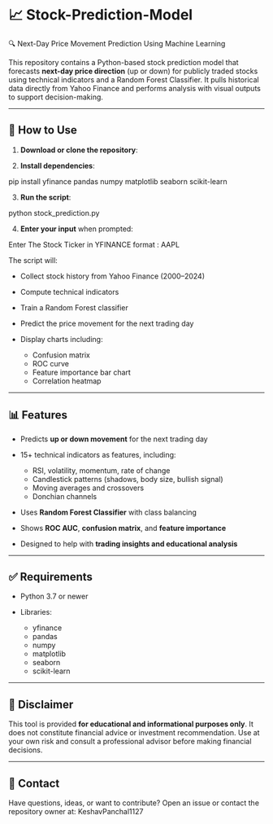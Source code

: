 # 📈 Stock-Prediction-Model  
🔍 Next-Day Price Movement Prediction Using Machine Learning

This repository contains a Python-based stock prediction model that forecasts **next-day price direction** (up or down) for publicly traded stocks using technical indicators and a Random Forest Classifier. It pulls historical data directly from Yahoo Finance and performs analysis with visual outputs to support decision-making.

---

## 📝 How to Use

1. **Download or clone the repository**:

2. **Install dependencies**:

pip install yfinance pandas numpy matplotlib seaborn scikit-learn

3. **Run the script**:

python stock_prediction.py

4. **Enter your input** when prompted:

Enter The Stock Ticker in YFINANCE format : AAPL

The script will:

* Collect stock history from Yahoo Finance (2000–2024)
* Compute technical indicators
* Train a Random Forest classifier
* Predict the price movement for the next trading day
* Display charts including:

  * Confusion matrix
  * ROC curve
  * Feature importance bar chart
  * Correlation heatmap

---

## 📊 Features

* Predicts **up or down movement** for the next trading day
* 15+ technical indicators as features, including:

  * RSI, volatility, momentum, rate of change
  * Candlestick patterns (shadows, body size, bullish signal)
  * Moving averages and crossovers
  * Donchian channels
* Uses **Random Forest Classifier** with class balancing
* Shows **ROC AUC**, **confusion matrix**, and **feature importance**
* Designed to help with **trading insights and educational analysis**

---
## ✅ Requirements

* Python 3.7 or newer
* Libraries:

  * yfinance
  * pandas
  * numpy
  * matplotlib
  * seaborn
  * scikit-learn

---

## 📌 Disclaimer

This tool is provided **for educational and informational purposes only**. It does not constitute financial advice or investment recommendation. Use at your own risk and consult a professional advisor before making financial decisions.

---

## 📧 Contact

Have questions, ideas, or want to contribute?
Open an issue or contact the repository owner at: KeshavPanchal1127

